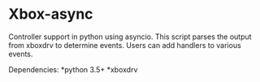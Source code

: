 # Xbox-async

Controller support in python using asyncio. This script parses the output
from xboxdrv to determine events. Users can add handlers to various events.

Dependencies:
*python 3.5+
*xboxdrv
